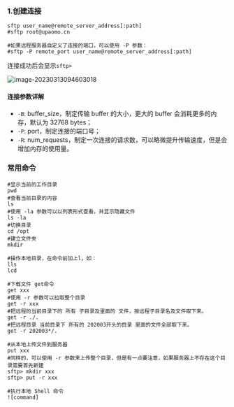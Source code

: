 ### 1.创建连接

```shell
sftp user_name@remote_server_address[:path]
#sftp root@upaomo.cn

#如果远程服务器自定义了连接的端口，可以使用 -P 参数：
#sftp -P remote_port user_name@remote_server_address[:path]
```

连接成功后会显示`sftp>`

![image-20230313094603018](https://xmls-typora-pic.oss-cn-shanghai.aliyuncs.com/pic/image-20230313094603018.png)

#### 连接参数详解

- `-B`: buffer_size，制定传输 buffer 的大小，更大的 buffer 会消耗更多的内存，默认为 32768 bytes；
- `-P`: port，制定连接的端口号；
- `-R`: num_requests，制定一次连接的请求数，可以略微提升传输速度，但是会增加内存的使用量。

### 常用命令

```shell
#显示当前的工作目录
pwd
#查看当前目录的内容
ls
#使用 -la 参数可以以列表形式查看，并显示隐藏文件
ls -la
#切换目录
cd /opt
#建立文件夹
mkdir

#操作本地目录，在命令前加上l，如：
lls
lcd

#下载文件 get命令
get xxx
#使用 -r 参数可以拉取整个目录
get -r xxx
#把远程的当前目录下的 所有 子目录及里面的 文件，按远程子目录名及文件取下来。
get -r ./.
#把远程目录 当前目录下 所有的 202003开头的目录 里面的文件全部取下来。
get -r 202003*/.

#从本地上传文件到服务器
put xxx
#同样的，可以使用 -r 参数来上传整个目录，但是有一点要注意，如果服务器上不存在这个目录需要首先新建
sftp> mkdir xxx
sftp> put -r xxx

#执行本地 Shell 命令
![command]
```
